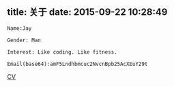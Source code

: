 title: 关于
date: 2015-09-22 10:28:49
---

~~~
Name:Jay

Gender: Man

Interest: Like coding. Like fitness.

Email(base64):amF5Lndhbmcuc2NvcnBpb25AcXEuY29t
~~~

<a href='/cv.html'>CV</a>